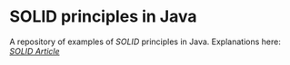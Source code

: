 # SOLID principles in Java
A repository of examples of *SOLID* principles in Java. Explanations here: [*SOLID Article*](https://github.com/diegoborbadev/digpedia/blob/main/Concepts/SOLID/README.md)
